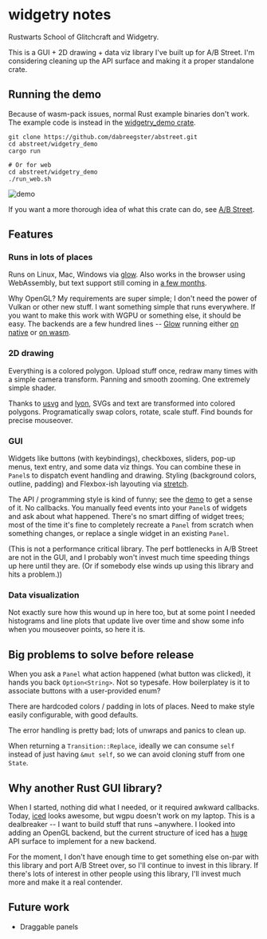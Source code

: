 # widgetry notes

Rustwarts School of Glitchcraft and Widgetry.

This is a GUI + 2D drawing + data viz library I've built up for A/B Street. I'm
considering cleaning up the API surface and making it a proper standalone crate.

## Running the demo

Because of wasm-pack issues, normal Rust example binaries don't work. The
example code is instead in the
[widgetry_demo crate](../widgetry_demo/src/lib.rs).

```
git clone https://github.com/dabreegster/abstreet.git
cd abstreet/widgetry_demo
cargo run

# Or for web
cd abstreet/widgetry_demo
./run_web.sh
```

![demo](demo.gif)

If you want a more thorough idea of what this crate can do, see
[A/B Street](https://abstreet.org).

## Features

### Runs in lots of places

Runs on Linux, Mac, Windows via [glow](https://github.com/grovesNL/glow/). Also
works in the browser using WebAssembly, but text support still coming in
[a few months](https://github.com/RazrFalcon/resvg/issues/229).

Why OpenGL? My requirements are super simple; I don't need the power of Vulkan
or other new stuff. I want something simple that runs everywhere. If you want to
make this work with WGPU or something else, it should be easy. The backends are
a few hundred lines -- [Glow](src/backend_glow.rs) running either
[on native](src/backend_glow_native.rs) or [on wasm](src/backend_glow_wasm.rs).

### 2D drawing

Everything is a colored polygon. Upload stuff once, redraw many times with a
simple camera transform. Panning and smooth zooming. One extremely simple
shader.

Thanks to [usvg](https://github.com/RazrFalcon/resvg) and
[lyon](https://github.com/nical/lyon/), SVGs and text are transformed into
colored polygons. Programatically swap colors, rotate, scale stuff. Find bounds
for precise mouseover.

### GUI

Widgets like buttons (with keybindings), checkboxes, sliders, pop-up menus, text
entry, and some data viz things. You can combine these in `Panel`s to dispatch
event handling and drawing. Styling (background colors, outline, padding) and
Flexbox-ish layouting via [stretch](https://vislyhq.github.io/stretch/).

The API / programming style is kind of funny; see the
[demo](../widgetry_demo/src/lib.rs) to get a sense of it. No callbacks. You
manually feed events into your `Panel`s of widgets and ask about what happened.
There's no smart diffing of widget trees; most of the time it's fine to
completely recreate a `Panel` from scratch when something changes, or replace a
single widget in an existing `Panel`.

(This is not a performance critical library. The perf bottlenecks in A/B Street
are not in the GUI, and I probably won't invest much time speeding things up
here until they are. (Or if somebody else winds up using this library and hits a
problem.))

### Data visualization

Not exactly sure how this wound up in here too, but at some point I needed
histograms and line plots that update live over time and show some info when you
mouseover points, so here it is.

## Big problems to solve before release

When you ask a `Panel` what action happened (what button was clicked), it hands
you back `Option<String>`. Not so typesafe. How boilerplatey is it to associate
buttons with a user-provided enum?

There are hardcoded colors / padding in lots of places. Need to make style
easily configurable, with good defaults.

The error handling is pretty bad; lots of unwraps and panics to clean up.

When returning a `Transition::Replace`, ideally we can consume `self` instead of
just having `&mut self`, so we can avoid cloning stuff from one `State`.

## Why another Rust GUI library?

When I started, nothing did what I needed, or it required awkward callbacks.
Today, [iced](https://github.com/hecrj/iced) looks awesome, but wgpu doesn't
work on my laptop. This is a dealbreaker -- I want to build stuff that runs
~anywhere. I looked into adding an OpenGL backend, but the current structure of
iced has a
[huge](https://github.com/hecrj/iced/blob/master/native/src/renderer/null.rs)
API surface to implement for a new backend.

For the moment, I don't have enough time to get something else on-par with this
library and port A/B Street over, so I'll continue to invest in this library. If
there's lots of interest in other people using this library, I'll invest much
more and make it a real contender.

## Future work

- Draggable panels
